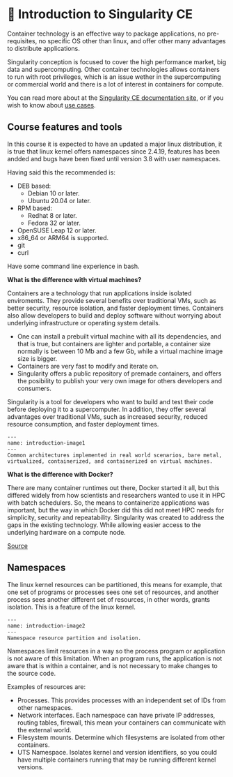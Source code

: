# 📄 Introduction to Singularity CE

Container technology is an effective way to package applications, no pre-requisites, no specific OS other than linux, and offer other many advantages to distribute applications.

Singularity conception is focused to cover the high performance market, big data and supercomputing. Other container technologies allows containers to run with root privileges, which is an issue wether in the supercomputing or commercial world and there is a lot of interest in containers for compute.

You can read more about at the [Singularity CE documentation site](https://docs.sylabs.io/guides/3.10/user-guide/introduction.html), or if you wish to know about [use cases](https://docs.sylabs.io/guides/3.10/user-guide/introduction.html#use-cases).

## Course features and tools

In this course it is expected to have an updated a major linux distribution, it is true that linux kernel offers namespaces since 2.4.19, features has been andded and bugs have been fixed until version 3.8 with user namespaces.

Having said this the recommended is:

* DEB based:
  * Debian 10 or later.
  * Ubuntu 20.04 or later.
* RPM based:
  * Redhat 8 or later.
  * Fedora 32 or later.
* OpenSUSE Leap 12 or later.
* x86_64 or ARM64 is supported.
* git
* curl

Have some command line experience in bash.

**What is the difference with virtual machines?**

Containers are a technology that run applications inside isolated enviroments. They provide several benefits over traditional VMs, such as better security, resource isolation, and faster deployment times. Containers also allow developers to build and deploy software without worrying about underlying infrastructure or operating system details.

* One can install a prebuilt virtual machine with all its dependencies, and that is true, but containers are lighter and portable, a container size normally is between 10 Mb and a few Gb, while a virtual machine image size is bigger.
* Containers are very fast to modify and iterate on.
* Singularity offers a public repository of premade containers, and offers the posibility to publish your very own image for others developers and consumers.

Singularity is a tool for developers who want to build and test their code before deploying it to a supercomputer. In addition, they offer several advantages over traditional VMs, such as increased security, reduced resource consumption, and faster deployment times.

```{figure} /images/introduction-image1.png
---
name: introduction-image1
---
Common architectures implemented in real world scenarios, bare metal, virtualized, containerized, and containerized on virtual machines.
```

**What is the difference with Docker?**

There are many container runtimes out there, Docker started it all, but this differed widely from how scientists and researchers wanted to use it in HPC with batch schedulers. So, the means to containerize applications was important, but the way in which Docker did this did not meet HPC needs for simplicity, security and repeatability. Singularity was created to address the gaps in the existing technology. While allowing easier access to the underlying hardware on a compute node.

[Source](https://sylabs.io/2022/09/who-is-sylabs/)

## Namespaces

The linux kernel resources can be partitioned, this means for example, that one set of programs or processes sees one set of resources, and another process sees another different set of resources, in other words, grants isolation. This is a feature of the linux kernel.

```{figure} /images/introduction-image2.png
---
name: introduction-image2
---
Namespace resource partition and isolation.
```

Namespaces limit resources in a way so the process program or application is not aware of this limitation. When an program runs, the application is not aware that is within a container, and is not necessary to make changes to the source code.

Examples of resources are:

* Processes.
  This provides processes with an independent set of IDs from other namespaces.
* Network interfaces.
  Each namespace can have private IP addresses, routing tables, firewall, this mean your containers can communicate with the external world.
* Filesystem mounts.
  Determine which filesystems are isolated from other containers.
* UTS Namespace.
  Isolates kernel and version identifiers, so you could have multiple containers running that may be running different kernel versions.
